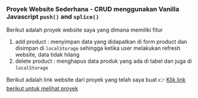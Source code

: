 ### Proyek Website Sederhana - CRUD menggunakan Vanilla Javascript `push()` and `splice()`

Berikut adalah proyek website saya yang dimana memiliki fitur

1. add product : menyimpan data yang didapatkan di form product dan disimpan di `localStorage` sehingga ketika user melakukan refresh website, data tidak hilang
2. delete product : menghapus data produk yang ada di tabel dan juga di `localStorage`

Berikut adalah link website dari proyek yang telah saya buat 👉 [Klik link berikut untuk melihat proyek](https://alfinfebrian05.github.io/simple-crud-javascript-localstorage/)
